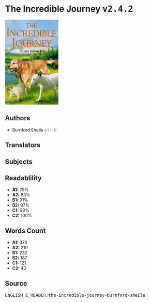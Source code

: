 # The Incredible Journey <kbd>v2.4.2</kbd>

![](./cover.medium.jpg "")

## Authors


 - Burnford Sheila <small>(-1 - -1)</small>

## Translators



## Subjects



## Readablility


 - **A1:** 75%
 - **A2:** 83%
 - **B1:** 91%
 - **B2:** 97%
 - **C1:** 99%
 - **C2:** 100%

## Words Count


 - **A1:** 374
 - **A2:** 210
 - **B1:** 232
 - **B2:** 187
 - **C1:** 121
 - **C2:** 40

## Source


<kbd>ENGLISH_E_READER:the-incredible-journey-burnford-sheila</kbd>
